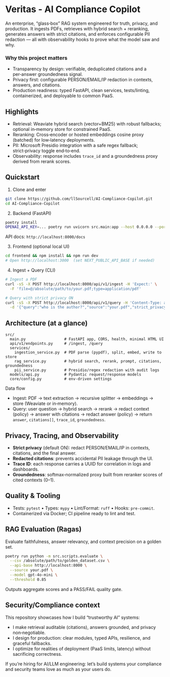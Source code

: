 # Veritas - AI Compliance Copilot

An enterprise, “glass‑box” RAG system engineered for truth, privacy, and production. It ingests PDFs, retrieves with hybrid search + reranking, generates answers with strict citations, and enforces configurable PII redaction — all with observability hooks to prove what the model saw and why.

### Why this project matters
- Transparency by design: verifiable, deduplicated citations and a per‑answer groundedness signal.
- Privacy first: configurable PERSON/EMAIL/IP redaction in contexts, answers, and citations.
- Production readiness: typed FastAPI, clean services, tests/linting, containerized, and deployable to common PaaS.

## Highlights
- Retrieval: Weaviate hybrid search (vector+BM25) with robust fallbacks; optional in‑memory store for constrained PaaS.
- Reranking: Cross‑encoder or hosted embeddings cosine proxy (batched) for low‑latency deployments.
- PII: Microsoft Presidio integration with a safe regex fallback; strict‑privacy toggle end‑to‑end.
- Observability: response includes `trace_id` and a groundedness proxy derived from rerank scores.

## Quickstart

1) Clone and enter
```bash
git clone https://github.com/llSourcell/AI-Compliance-Copilot.git
cd AI-Compliance-Copilot
```

2) Backend (FastAPI)
```bash
poetry install
OPENAI_API_KEY=... poetry run uvicorn src.main:app --host 0.0.0.0 --port 8000
```
API docs: `http://localhost:8000/docs`

3) Frontend (optional local UI)
```bash
cd frontend && npm install && npm run dev
# Open http://localhost:3000  (set NEXT_PUBLIC_API_BASE if needed)
```

4) Ingest + Query (CLI)
```bash
# Ingest a PDF
curl -sS -X POST http://localhost:8000/api/v1/ingest -H 'Expect:' \
  -F 'file=@/absolute/path/to/your.pdf;type=application/pdf'

# Query with strict privacy ON
curl -sS -X POST http://localhost:8000/api/v1/query -H 'Content-Type: application/json' \
  -d '{"query":"who is the author?","source":"your.pdf","strict_privacy":true}'
```

## Architecture (at a glance)
```
src/
  main.py                 # FastAPI app, CORS, health, minimal HTML UI
  api/v1/endpoints.py     # /ingest, /query
  services/
    ingestion_service.py  # PDF parse (pypdf), split, embed, write to store
    rag_service.py        # hybrid search, rerank, prompt, citations, groundedness
    pii_service.py        # Presidio/regex redaction with audit logs
  models/api.py           # Pydantic request/response models
  core/config.py          # env-driven settings
```

Data flow
- Ingest: PDF → text extraction → recursive splitter → embeddings → store (Weaviate or in‑memory).
- Query: user question → hybrid search → rerank → redact context (policy) → answer with citations → redact answer (policy) → return `answer`, `citations[]`, `trace_id`, `groundedness`.

## Privacy, Tracing, and Observability
- **Strict privacy** (default ON): redact PERSON/EMAIL/IP in contexts, citations, and the final answer.
- **Redacted citations**: prevents accidental PII leakage through the UI.
- **Trace ID**: each response carries a UUID for correlation in logs and dashboards.
- **Groundedness**: softmax‑normalized proxy built from reranker scores of cited contexts (0–1).

## Quality & Tooling
- Tests: `pytest` • Types: `mypy` • Lint/Format: `ruff` • Hooks: `pre‑commit`.
- Containerized via Docker; CI pipeline ready to lint and test.

## RAG Evaluation (Ragas)
Evaluate faithfulness, answer relevancy, and context precision on a golden set.
```bash
poetry run python -m src.scripts.evaluate \
  --csv /absolute/path/to/golden_dataset.csv \
  --api-base http://localhost:8000 \
  --source your.pdf \
  --model gpt-4o-mini \
  --threshold 0.85
```
Outputs aggregate scores and a PASS/FAIL quality gate.

## Security/Compliance context
This repository showcases how I build “trustworthy AI” systems:
- I make retrieval auditable (citations), answers grounded, and privacy non‑negotiable.
- I design for production: clear modules, typed APIs, resilience, and graceful fallbacks.
- I optimize for realities of deployment (PaaS limits, latency) without sacrificing correctness.

If you’re hiring for AI/LLM engineering: let’s build systems your compliance and security teams love as much as your users do.
